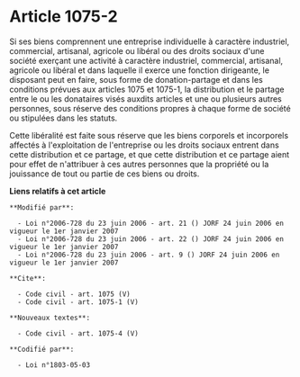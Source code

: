 # Article 1075-2

Si ses biens comprennent une entreprise individuelle à caractère industriel, commercial, artisanal, agricole ou libéral ou
des droits sociaux d'une société exerçant une activité à caractère industriel, commercial, artisanal, agricole ou libéral et
dans laquelle il exerce une fonction dirigeante, le disposant peut en faire, sous forme de donation-partage et dans les
conditions prévues aux articles 1075 et 1075-1, la distribution et le partage entre le ou les donataires visés auxdits
articles et une ou plusieurs autres personnes, sous réserve des conditions propres à chaque forme de société ou stipulées
dans les statuts. 

Cette libéralité est faite sous réserve que les biens corporels et incorporels affectés à l'exploitation de l'entreprise ou
les droits sociaux entrent dans cette distribution et ce partage, et que cette distribution et ce partage aient pour effet de
n'attribuer à ces autres personnes que la propriété ou la jouissance de tout ou partie de ces biens ou droits.

**Liens relatifs à cet article**

	**Modifié par**:

	  - Loi n°2006-728 du 23 juin 2006 - art. 21 () JORF 24 juin 2006 en vigueur le 1er janvier 2007
	  - Loi n°2006-728 du 23 juin 2006 - art. 22 () JORF 24 juin 2006 en vigueur le 1er janvier 2007
	  - Loi n°2006-728 du 23 juin 2006 - art. 9 () JORF 24 juin 2006 en vigueur le 1er janvier 2007

	**Cite**:

	  - Code civil - art. 1075 (V)
	  - Code civil - art. 1075-1 (V)

	**Nouveaux textes**:

	  - Code civil - art. 1075-4 (V)

	**Codifié par**:

	  - Loi n°1803-05-03
